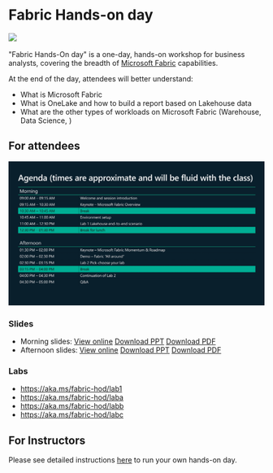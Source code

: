 # Fabric Hands-on day

![](./assets/fabric-handson-day.png)

"Fabric Hands-On day" is a one-day, hands-on workshop for business analysts, covering the breadth of [Microsoft Fabric](https://www.microsoft.com/microsoft-fabric) capabilities.

At the end of the day, attendees will better understand:

- What is Microsoft Fabric
- What is OneLake and how to build a report based on Lakehouse data
- What are the other types of workloads on Microsoft Fabric (Warehouse, Data Science, )

## For attendees

![](./assets/fabric-handson-day-agenda.png)


### Slides

- Morning slides: [View online](https://view.officeapps.live.com/op/view.aspx?src=https://github.com/cmaneu/Fabric-Readiness/raw/mainfabric-readiness-hands-on-day/readiness-hands-on-day/slides/fabric-handson-day-morning-keynote.pptx) [Download PPT](./slides/fabric-handson-day-morning-keynote.pptx) [Download PDF](./slides/fabric-handson-day-morning-keynote.pdf)
- Afternoon slides: [View online](https://view.officeapps.live.com/op/view.aspx?src=https://github.com/cmaneu/Fabric-Readiness/raw/mainfabric-readiness-hands-on-day/readiness-hands-on-day/slides/fabric-handson-day-afternoon-keynote.pptx) [Download PPT](./slides/fabric-handson-day-afternoon-keynote.pptx) [Download PDF](./slides/fabric-handson-day-afternoon-keynote.pdf)

### Labs

- https://aka.ms/fabric-hod/lab1
- https://aka.ms/fabric-hod/laba
- https://aka.ms/fabric-hod/labb
- https://aka.ms/fabric-hod/labc

## For Instructors

Please see detailed instructions [here](./readme-instructor.md) to run your own hands-on day.